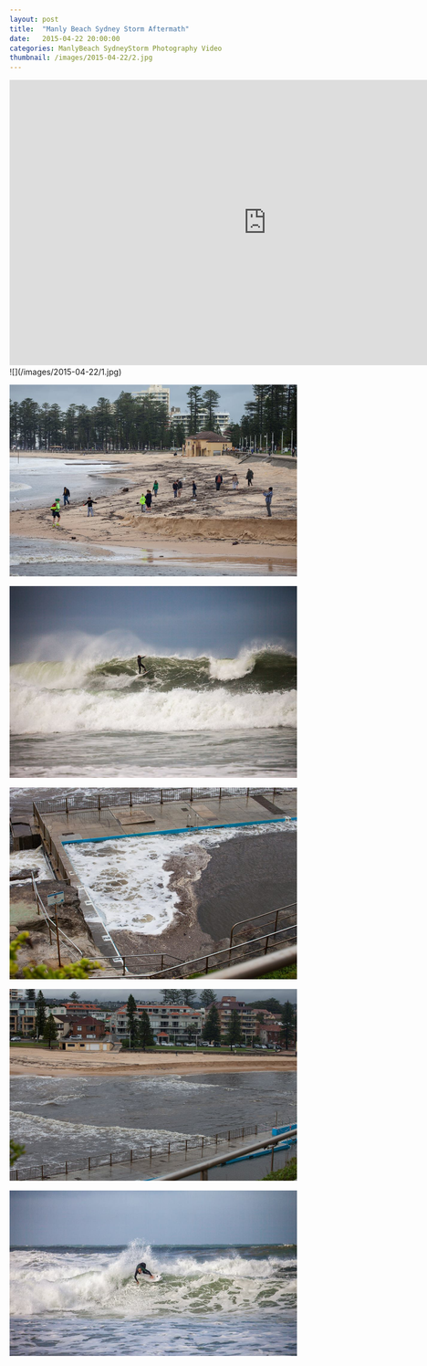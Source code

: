 ```yaml
---
layout: post
title:  "Manly Beach Sydney Storm Aftermath"
date:   2015-04-22 20:00:00
categories: ManlyBeach SydneyStorm Photography Video
thumbnail: /images/2015-04-22/2.jpg
---
```

<div>
<iframe width="900" height="500" src="https://www.youtube.com/embed/DJya8p988J8?wmode=opaque" frameborder="0" allowfullscreen="allowfullscreen">Manly Beach&nbsp;</iframe>
</div>
<!--more-->
![](/images/2015-04-22/1.jpg)

![](/images/2015-04-22/2.jpg)

![](/images/2015-04-22/3.jpg)

![](/images/2015-04-22/4.jpg)

![](/images/2015-04-22/5.jpg)

![](/images/2015-04-22/6.jpg)